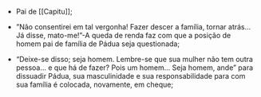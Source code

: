 - Pai de [[Capitu]];

- ”Não consentirei em tal vergonha! Fazer descer a família, tornar atrás... Já disse, mato-me!”-A queda de renda faz com que a posição de homem pai de família de Pádua seja questionada;

- “Deixe-se disso; seja homem. Lembre-se que sua mulher não tem outra pessoa... e que há de fazer? Pois um homem... Seja homem, ande” para dissuadir Pádua, sua masculinidade e sua responsabilidade para com sua família é colocada, novamente, em cheque;